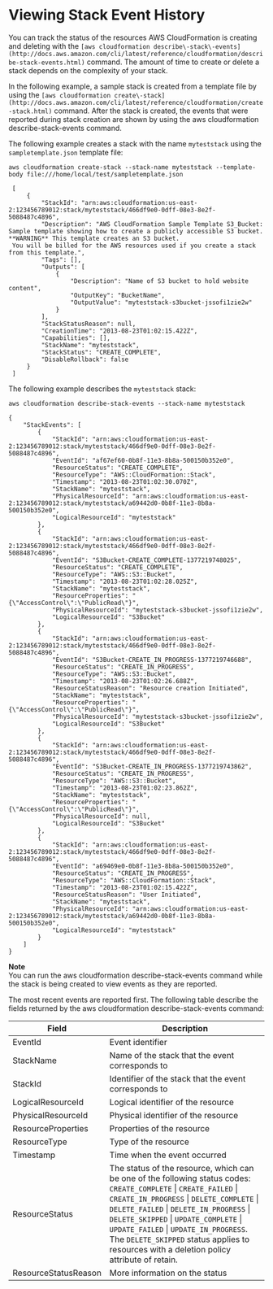 # Viewing Stack Event History<a name="using-cfn-listing-event-history"></a>

You can track the status of the resources AWS CloudFormation is creating and deleting with the `[aws cloudformation describe\-stack\-events](http://docs.aws.amazon.com/cli/latest/reference/cloudformation/describe-stack-events.html)` command\. The amount of time to create or delete a stack depends on the complexity of your stack\.

In the following example, a sample stack is created from a template file by using the `[aws cloudformation create\-stack](http://docs.aws.amazon.com/cli/latest/reference/cloudformation/create-stack.html)` command\. After the stack is created, the events that were reported during stack creation are shown by using the aws cloudformation describe\-stack\-events command\.

The following example creates a stack with the name `myteststack` using the `sampletemplate.json` template file: 

`aws cloudformation create-stack --stack-name myteststack --template-body file:///home/local/test/sampletemplate.json `

```
 [
     {
         "StackId": "arn:aws:cloudformation:us-east-2:123456789012:stack/myteststack/466df9e0-0dff-08e3-8e2f-5088487c4896",
         "Description": "AWS CloudFormation Sample Template S3_Bucket: Sample template showing how to create a publicly accessible S3 bucket. **WARNING** This template creates an S3 bucket.
 You will be billed for the AWS resources used if you create a stack from this template.",
         "Tags": [],
         "Outputs": [
             {
                 "Description": "Name of S3 bucket to hold website content",
                 "OutputKey": "BucketName",
                 "OutputValue": "myteststack-s3bucket-jssofi1zie2w"
             }
         ],
         "StackStatusReason": null,
         "CreationTime": "2013-08-23T01:02:15.422Z",
         "Capabilities": [],
         "StackName": "myteststack",
         "StackStatus": "CREATE_COMPLETE",
         "DisableRollback": false
     }
 ]
```

The following example describes the `myteststack` stack:

`aws cloudformation describe-stack-events --stack-name myteststack`

```
{
    "StackEvents": [
        {
            "StackId": "arn:aws:cloudformation:us-east-2:123456789012:stack/myteststack/466df9e0-0dff-08e3-8e2f-5088487c4896",
            "EventId": "af67ef60-0b8f-11e3-8b8a-500150b352e0",
            "ResourceStatus": "CREATE_COMPLETE",
            "ResourceType": "AWS::CloudFormation::Stack",
            "Timestamp": "2013-08-23T01:02:30.070Z",
            "StackName": "myteststack",
            "PhysicalResourceId": "arn:aws:cloudformation:us-east-2:123456789012:stack/myteststack/a69442d0-0b8f-11e3-8b8a-500150b352e0",
            "LogicalResourceId": "myteststack"
        },
        {
            "StackId": "arn:aws:cloudformation:us-east-2:123456789012:stack/myteststack/466df9e0-0dff-08e3-8e2f-5088487c4896",
            "EventId": "S3Bucket-CREATE_COMPLETE-1377219748025",
            "ResourceStatus": "CREATE_COMPLETE",
            "ResourceType": "AWS::S3::Bucket",
            "Timestamp": "2013-08-23T01:02:28.025Z",
            "StackName": "myteststack",
            "ResourceProperties": "{\"AccessControl\":\"PublicRead\"}",
            "PhysicalResourceId": "myteststack-s3bucket-jssofi1zie2w",
            "LogicalResourceId": "S3Bucket"
        },
        {
            "StackId": "arn:aws:cloudformation:us-east-2:123456789012:stack/myteststack/466df9e0-0dff-08e3-8e2f-5088487c4896",
            "EventId": "S3Bucket-CREATE_IN_PROGRESS-1377219746688",
            "ResourceStatus": "CREATE_IN_PROGRESS",
            "ResourceType": "AWS::S3::Bucket",
            "Timestamp": "2013-08-23T01:02:26.688Z",
            "ResourceStatusReason": "Resource creation Initiated",
            "StackName": "myteststack",
            "ResourceProperties": "{\"AccessControl\":\"PublicRead\"}",
            "PhysicalResourceId": "myteststack-s3bucket-jssofi1zie2w",
            "LogicalResourceId": "S3Bucket"
        },
        {
            "StackId": "arn:aws:cloudformation:us-east-2:123456789012:stack/myteststack/466df9e0-0dff-08e3-8e2f-5088487c4896",
            "EventId": "S3Bucket-CREATE_IN_PROGRESS-1377219743862",
            "ResourceStatus": "CREATE_IN_PROGRESS",
            "ResourceType": "AWS::S3::Bucket",
            "Timestamp": "2013-08-23T01:02:23.862Z",
            "StackName": "myteststack",
            "ResourceProperties": "{\"AccessControl\":\"PublicRead\"}",
            "PhysicalResourceId": null,
            "LogicalResourceId": "S3Bucket"
        },
        {
            "StackId": "arn:aws:cloudformation:us-east-2:123456789012:stack/myteststack/466df9e0-0dff-08e3-8e2f-5088487c4896",
            "EventId": "a69469e0-0b8f-11e3-8b8a-500150b352e0",
            "ResourceStatus": "CREATE_IN_PROGRESS",
            "ResourceType": "AWS::CloudFormation::Stack",
            "Timestamp": "2013-08-23T01:02:15.422Z",
            "ResourceStatusReason": "User Initiated",
            "StackName": "myteststack",
            "PhysicalResourceId": "arn:aws:cloudformation:us-east-2:123456789012:stack/myteststack/a69442d0-0b8f-11e3-8b8a-500150b352e0",
            "LogicalResourceId": "myteststack"
        }
    ]
}
```

**Note**  
You can run the aws cloudformation describe\-stack\-events command while the stack is being created to view events as they are reported\.

The most recent events are reported first\. The following table describe the fields returned by the aws cloudformation describe\-stack\-events command:


| Field | Description | 
| --- | --- | 
|  EventId  |  Event identifier  | 
|  StackName  |  Name of the stack that the event corresponds to  | 
|  StackId  |  Identifier of the stack that the event corresponds to  | 
|  LogicalResourceId  |  Logical identifier of the resource  | 
|  PhysicalResourceId  |  Physical identifier of the resource  | 
|  ResourceProperties  |  Properties of the resource  | 
|  ResourceType  |  Type of the resource  | 
|  Timestamp  |  Time when the event occurred  | 
|  ResourceStatus  |  The status of the resource, which can be one of the following status codes: `CREATE_COMPLETE` \| `CREATE_FAILED` \| `CREATE_IN_PROGRESS` \| `DELETE_COMPLETE` \| `DELETE_FAILED` \| `DELETE_IN_PROGRESS` \| `DELETE_SKIPPED` \| `UPDATE_COMPLETE` \| `UPDATE_FAILED` \| `UPDATE_IN_PROGRESS`\. The `DELETE_SKIPPED` status applies to resources with a deletion policy attribute of retain\.  | 
|  ResourceStatusReason  |  More information on the status  | 